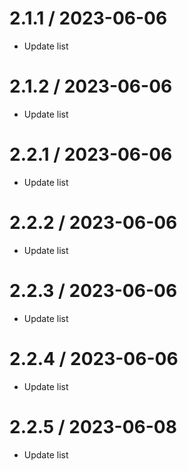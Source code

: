 2.1.1 / 2023-06-06
====================

  * Update list

2.1.2 / 2023-06-06
====================

  * Update list

2.2.1 / 2023-06-06
====================

  * Update list

2.2.2 / 2023-06-06
====================

  * Update list

2.2.3 / 2023-06-06
====================

  * Update list

2.2.4 / 2023-06-06
====================

  * Update list

2.2.5 / 2023-06-08
====================

  * Update list

